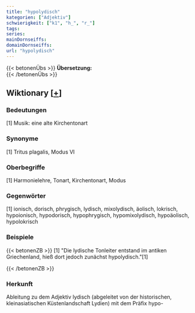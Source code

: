 ```yaml
---
title: "hypolydisch"
kategorien: ["Adjektiv"]
schwierigkeit: ["k1", "h_", "r_"]
tags:
series:
mainDornseiffs:
domainDornseiffs:
url: "hypolydisch"
---
```


{{< betonenÜbs >}}
**Übersetzung:**  
{{< /betonenÜbs >}}

## Wiktionary [[+](https://de.wiktionary.org/wiki/hypolydisch)]

### Bedeutungen
[1] Musik: eine alte Kirchentonart  

### Synonyme
[1] Tritus plagalis, Modus VI  

### Oberbegriffe
[1] Harmonielehre, Tonart, Kirchentonart, Modus  

### Gegenwörter
[1] ionisch, dorisch, phrygisch, lydisch, mixolydisch, äolisch, lokrisch, hypoionisch, hypodorisch, hypophrygisch,  hypomixolydisch, hypoäolisch, hypolokrisch  

### Beispiele
{{< betonenZB >}}
[1] "Die lydische Tonleiter entstand im antiken Griechenland, hieß dort jedoch zunächst hypolydisch."[1]  

{{< /betonenZB >}}
### Herkunft
Ableitung zu dem Adjektiv lydisch (abgeleitet von der historischen, kleinasiatischen Küstenlandschaft Lydien) mit dem Präfix hypo-  


